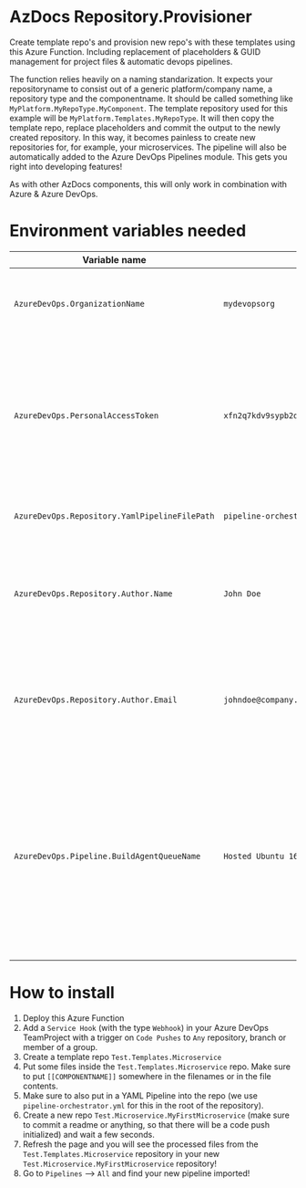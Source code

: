 # AzDocs Repository.Provisioner
Create template repo's and provision new repo's with these templates using this Azure Function. Including replacement of placeholders &amp; GUID management for project files &amp; automatic devops pipelines.

The function relies heavily on a naming standarization. It expects your repositoryname to consist out of a generic platform/company name, a repository type and the componentname. It should be called something like `MyPlatform.MyRepoType.MyComponent`. The template repository used for this example will be `MyPlatform.Templates.MyRepoType`.
It will then copy the template repo, replace placeholders and commit the output to the newly created repository. In this way, it becomes painless to create new repositories for, for example, your microservices. The pipeline will also be automatically added to the Azure DevOps Pipelines module. This gets you right into developing features!

As with other AzDocs components, this will only work in combination with Azure & Azure DevOps.

# Environment variables needed
| Variable name | Example value | Description |
| ------------- | ------------- | ------------- |
| `AzureDevOps.OrganizationName` | `mydevopsorg` | The organization name of your Azure DevOps instance. |
| `AzureDevOps.PersonalAccessToken` | `xfn2q7kdv9sypb2d3mvqtgdyx7xsba926q5rat2mn62ynj7347vf` | Your Personal Access Token which has read&write access to the repositories you want to use this provisioner for. |
| `AzureDevOps.Repository.YamlPipelineFilePath` | `pipeline-orchestrator.yml` | The path to your pipeline YAML. |
| `AzureDevOps.Repository.Author.Name` | `John Doe` | Your displayname to be used in the GIT commit while provisioning the repositories. |
| `AzureDevOps.Repository.Author.Email` | `johndoe@company.com` | Your e-mailadress to be used in the GIT commit while provisioning the repositories. |
| `AzureDevOps.Pipeline.BuildAgentQueueName` | `Hosted Ubuntu 1604` | The buildqueue name. For now we recommend using `Hosted Ubuntu 1604` as the value. Other values seem to have bugs. You can override the real buildqueue in your YAML pipeline. |

# How to install
1. Deploy this Azure Function
2. Add a `Service Hook` (with the type `Webhook`) in your Azure DevOps TeamProject with a trigger on `Code Pushes` to `Any` repository, branch or member of a group.
3. Create a template repo `Test.Templates.Microservice`
4. Put some files inside the `Test.Templates.Microservice` repo. Make sure to put `[[COMPONENTNAME]]` somewhere in the filenames or in the file contents.
5. Make sure to also put in a YAML Pipeline into the repo (we use `pipeline-orchestrator.yml` for this in the root of the repository).
6. Create a new repo `Test.Microservice.MyFirstMicroservice` (make sure to commit a readme or anything, so that there will be a code push initialized) and wait a few seconds.
7. Refresh the page and you will see the processed files from the `Test.Templates.Microservice` repository in your new `Test.Microservice.MyFirstMicroservice` repository!
8. Go to `Pipelines` --> `All` and find your new pipeline imported!
